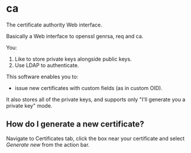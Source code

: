 ca
==

The certificate authority Web interface.

Basically a Web interface to openssl genrsa, req and ca.

You:

1. Like to store private keys alongside public keys.
2. Use LDAP to authenticate.

This software enables you to:

* issue new certificates with custom fields (as in custom OID).

It also stores all of the private keys, and supports only "I'll generate you a private key" mode.

How do I generate a new certificate?
------------------------------------

Navigate to Certificates tab, click the box near your certificate and select *Generate new* from the action bar.
